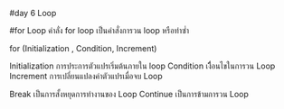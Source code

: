 #day 6 Loop

#for Loop
คำลั่ง for loop เป็นคำสั่งการวน loop หรือทำซ่ำ

<!-- for loop Structure  -->

for (Initialization , Condition, Increment)

Initialization การประการตัวแปรเริ่มต้นภายใน loop
Condition เงีื่อนไขในการวน Loop
Increment การเปลี่ยนแปลงค่าตัวแปรเมื่อจบ Loop

Break เป็นการสั้งหยุดการทำงานของ Loop 
Continue เป็นการข้ามการวน Loop
